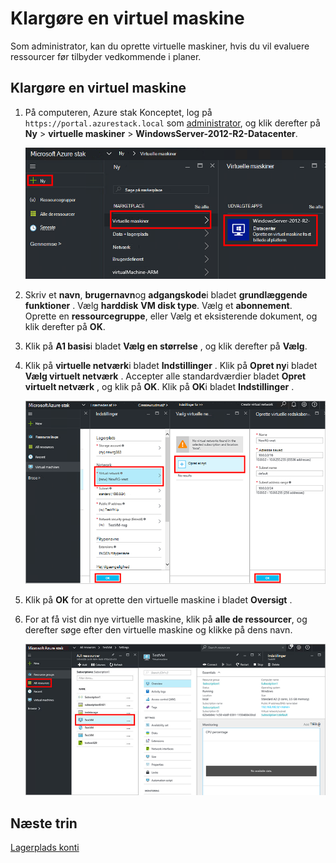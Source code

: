 <properties
    pageTitle="Klargøre en VM Azure stablede (lejer) | Microsoft Azure"
    description="Lær, hvordan du klargør et VM Azure stablede som en lejer."
    services="azure-stack"
    documentationCenter=""
    authors="ErikjeMS"
    manager="byronr"
    editor=""/>

<tags
    ms.service="azure-stack"
    ms.workload="na"
    ms.tgt_pltfrm="na"
    ms.devlang="na"
    ms.topic="get-started-article"
    ms.date="10/12/2016"
    ms.author="erikje"/>

# <a name="provision-a-virtual-machine"></a>Klargøre en virtuel maskine

Som administrator, kan du oprette virtuelle maskiner, hvis du vil evaluere ressourcer før tilbyder vedkommende i planer.

## <a name="provision-a-virtual-machine"></a>Klargøre en virtuel maskine

1.  På computeren, Azure stak Konceptet, log på `https://portal.azurestack.local` som [administrator](azure-stack-connect-azure-stack.md#log-in-as-a-service-administrator), og klik derefter på **Ny** > **virtuelle maskiner** > **WindowsServer-2012-R2-Datacenter**.  

    ![](media/azure-stack-provision-vm/image01.png)

2.  Skriv et **navn**, **brugernavn**og **adgangskode**i bladet **grundlæggende funktioner** . Vælg **harddisk** **VM disk type**. Vælg et **abonnement**. Oprette en **ressourcegruppe**, eller Vælg et eksisterende dokument, og klik derefter på **OK**.  

3.  Klik på **A1 basis**i bladet **Vælg en størrelse** , og klik derefter på **Vælg**.  

4.  Klik på **virtuelle netværk**i bladet **Indstillinger** . Klik på **Opret ny**i bladet **Vælg virtuelt netværk** . Accepter alle standardværdier bladet **Opret virtuelt netværk** , og klik på **OK**. Klik på **OK**i bladet **Indstillinger** .

    ![](media/azure-stack-provision-vm/image04.png)

5.  Klik på **OK** for at oprette den virtuelle maskine i bladet **Oversigt** .  

6. For at få vist din nye virtuelle maskine, klik på **alle de ressourcer**, og derefter søge efter den virtuelle maskine og klikke på dens navn.

    ![](media/azure-stack-provision-vm/image06.png)

## <a name="next-steps"></a>Næste trin

[Lagerplads konti](azure-stack-provision-storage-account.md)
